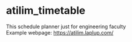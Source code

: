 # atilim_timetable
This schedule planner just for engineering faculty
<br>
Example webpage: https://atilim.laplup.com/
